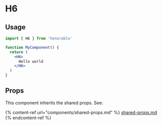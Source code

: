 # H6

## Usage

```jsx
import { H6 } from 'honorable'

function MyComponent() {
  return (
    <H6>
      Hello world
    </H6>
  )
}
```

## Props

This component inherits the shared props. See:

{% content-ref url="components/shared-props.md" %}
[shared-props.md](components/shared-props.md)
{% endcontent-ref %}

